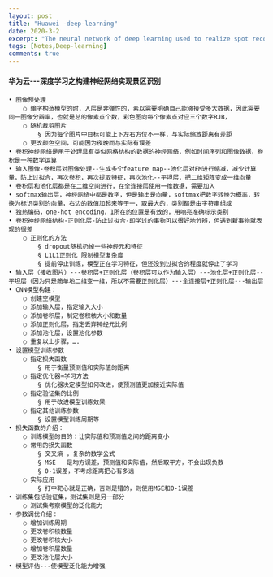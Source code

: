 ```yaml
---
layout: post
title: "Huawei -deep-learning"
date: 2020-3-2
excerpt: "The neural network of deep learning used to realize spot recognition"
tags: [Notes,Deep-learning]
comments: true
---
```

#### 华为云---深度学习之构建神经网络实现景区识别

	• 图像预处理
		○ 输字构造模型的时，入层是非弹性的，素以需要明确自己能够接受多大数据，因此需要同一图像分辨率，也就是总的像素点个数，彩色图向每个像素点对应三个数字RJB，
		○ 随机裁剪图片
			§ 因为每个图片中目标可能上下左右方位不一样，与实际缩放距离有差距
		○ 更改颜色空间，可能因为夜晚而与实际有误差
	• 卷积神经网络是用于处理具有类似网格结构的数据的神经网络，例如时间序列和图像数据，卷积是一种数学运算
	• 输入图像-卷积层对图像处理--生成多个feature map--池化层对FM进行缩减，减少计算量，防止过拟合，再次卷积，再次提取特征，再次池化--平坦层，把二维矩阵变成一维向量
	• 卷积层和池化层都是在二维空间进行，在全连接层使用一维数据，需要加入
	• softmax输出层，神经网络中都是数字，但是输出是向量，softmax把数字转换为概率，转换为标识类别的向量，右边的数值加起来等于一，取最大的，类别都是由字符串组成
	• 独热编码，one-hot encoding，1所在的位置是有效的，用响亮准确标示类别
	• 卷积神经网络结构-正则化层-防止过拟合-即学过的事物可以很好地分辨，但遇到新事物就表现的很差
		○ 正则化的方法
			§ dropout随机扔掉一些神经元和特征
			§ L1L1正则化 限制模型复杂度
			§ 提前停止训练，模型正在学习特征，但还没到过拟合的程度就停止了学习
	• 输入层（接收图片）---卷积层+正则化层（卷积层可以作为输入层）---池化层+正则化层--平坦层（因为只是简单地二维变一维，所以不需要正则化层）---全连接层+正则化层---输出层
	• CNN模型构建：
		○ 创建空模型
		○ 添加输入层，指定输入大小
		○ 添加卷积层，制定卷积核大小和数量
		○ 添加正则化层，指定丢弃神经元比例
		○ 添加池化层，设置池化参数
		○ 重复以上步骤，….
	• 设置模型训练参数
		○ 指定损失函数
			§ 用于衡量预测值和实际值的距离
		○ 指定优化器≈学习方法
			§ 优化器决定模型如何改进，使预测值更加接近实际值
		○ 指定验证集的比例
			§ 用于改进模型训练效果
		○ 指定其他训练参数
			§ 设置模型训练周期等
	• 损失函数的介绍：
		○ 训练模型的目的：让实际值和预测值之间的距离变小
		○ 常用的损失函数
			§ 交叉熵 ，复杂的数学公式
			§ MSE   是均方误差，预测值和实际值，然后取平方，不会出现负数
			§ 0-1误差，不考虑距离把心有多远
		○ 实际应用
			§ 打中靶心就是正确，否则是错的，则使用MSE和0-1误差
	• 训练集包括验证集，测试集则是另一部分
		○ 测试集考察模型的泛化能力
	• 参数调优介绍：
		○ 增加训练周期
		○ 更改卷积核数量
		○ 更改卷积核大小
		○ 增加卷积层数量
		○ 更改池化层大小
	• 模型评估---使模型泛化能力增强



